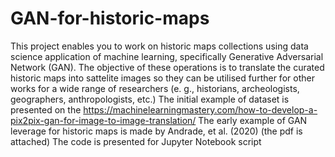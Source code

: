 # GAN-for-historic-maps
This project enables you to work on historic maps collections using data science application of machine learning, specifically Generative Adversarial Network (GAN). The objective of these operations is to translate the curated historic maps into sattelite images so they can be utilised further for other works for a wide range of researchers (e. g., historians, archeologists, geographers, anthropologists, etc.)
The initial example of dataset is presented on the https://machinelearningmastery.com/how-to-develop-a-pix2pix-gan-for-image-to-image-translation/
The early example of GAN leverage for historic maps is made by Andrade, et al. (2020) (the pdf is attached)
The code is presented for Jupyter Notebook script
